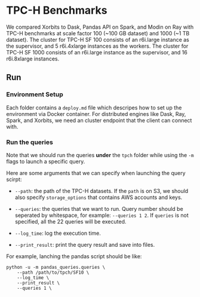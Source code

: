 # TPC-H Benchmarks
We compared Xorbits to Dask, Pandas API on Spark, and Modin on Ray with TPC-H benchmarks at scale
factor 100 (~100 GB dataset) and 1000 (~1 TB dataset). The cluster for TPC-H SF 100 consists of an
r6i.large instance as the supervisor, and 5 r6i.4xlarge instances as the workers. The cluster for
TPC-H SF 1000 consists of an r6i.large instance as the supervisor, and 16 r6i.8xlarge instances.


## Run

### Environment Setup

Each folder contains a `deploy.md` file which descripes how to set up the environment via Docker container. For distributed engines like Dask, Ray, Spark, and Xorbits, we need an cluster endpoint that the client can connect with.

### Run the queries

Note that we should run the queries **under** the `tpch` folder while using the `-m` flags to launch a specific query. 

Here are some arguments that we can specify when launching the query scirpt:

* `--path`: the path of the TPC-H datasets. If the `path` is on S3, we should also specify `storage_options` that contains AWS accounts and keys.

* `--queries`: the queries that we want to run. Query number should be seperated by whitespace, for example: `--queries 1 2`. If `queries` is not specified, all the 22 queries will be executed.

* `--log_time`: log the execution time.

* `--print_result`: print the query result and save into files.

For example, lanching the pandas script should be like:

```
python -u -m pandas_queries.queries \
    --path /path/to/tpch/SF10 \
    --log_time \
    --print_result \
    --queries 1 \
```